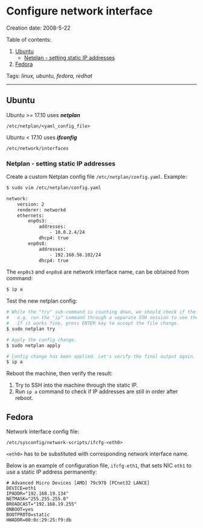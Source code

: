 # Configure network interface

Creation date: 2008-5-22

Table of contents:
1. [Ubuntu](#ubuntu)
   - [Netplan - setting static IP addresses](#netplan---setting-static-ip-addresses)
2. [Fedora](#fedora)


Tags: *linux, ubuntu, fedora, redhat*

---

## Ubuntu

Ubuntu >= 17.10 uses **_netplan_**
```
/etc/netplan/<yaml_config_file>
```

Ubuntu < 17.10 uses **_ifconfig_**
```
/etc/network/interfaces
```

### Netplan - setting static IP addresses

Create a custom Netplan config file `/etc/netplan/config.yaml`. Example:
```bash
$ sudo vim /etc/netplan/config.yaml

network:
    version: 2
    renderer: networkd
    ethernets:
        enp0s3:
            addresses:
                - 10.0.2.4/24
            dhcp4: true
        enp0s8:
            addresses:
                - 192.168.56.102/24
            dhcp4: true
```
The `enp0s3` and `enp0s8` are network interface name, can be obtained from command:
```bash
$ ip a
```

Test the new netplan config:
```bash
# While the "try" sub-command is counting down, we should check if the new config works per expectation, 
#   e.g. run the "ip" command through a separate SSH session to see the outcome. 
#   If it works fine, press ENTER key to accept the file change.
$ sudo netplan try

# Apply the config change.
$ sudo netplan apply

# Config change has been applied. Let's verify the final output again.
$ ip a
```

Reboot the machine, then verify the result:
1. Try to SSH into the machine through the static IP.
1. Run `ip a` command to check if IP addresses are still in order after reboot.


## Fedora

Network interface config file:
```
/etc/sysconfig/network-scripts/ifcfg-<eth0>
```

`<eth0>` has to be substituted with corresponding network interface name.

Below is an example of configuration file, `ifcfg-eth1`, that sets NIC `eth1` to use a static IP address permanently:
```
# Advanced Micro Devices [AMD] 79c970 [PCnet32 LANCE]
DEVICE=eth1
IPADDR="192.168.19.134"
NETMASK="255.255.255.0"
BROADCAST="192.168.19.255"
ONBOOT=yes
BOOTPROTO=static
HWADDR=00:0c:29:25:f9:db
```
